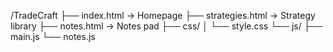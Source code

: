 /TradeCraft
├── index.html         → Homepage
├── strategies.html    → Strategy library
├── notes.html         → Notes pad
├── css/
│   └── style.css
└── js/
    ├── main.js
    └── notes.js
   
